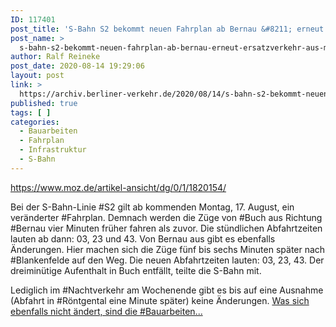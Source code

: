 ```yaml
---
ID: 117401
post_title: 'S-Bahn S2 bekommt neuen Fahrplan ab Bernau &#8211; erneut Ersatzverkehr, aus MOZ'
post_name: >
  s-bahn-s2-bekommt-neuen-fahrplan-ab-bernau-erneut-ersatzverkehr-aus-moz
author: Ralf Reineke
post_date: 2020-08-14 19:29:06
layout: post
link: >
  https://archiv.berliner-verkehr.de/2020/08/14/s-bahn-s2-bekommt-neuen-fahrplan-ab-bernau-erneut-ersatzverkehr-aus-moz/
published: true
tags: [ ]
categories:
  - Bauarbeiten
  - Fahrplan
  - Infrastruktur
  - S-Bahn
---
```

https://www.moz.de/artikel-ansicht/dg/0/1/1820154/

Bei der S-Bahn-Linie #S2 gilt ab kommenden Montag, 17. August, ein veränderter #Fahrplan. Demnach werden die Züge von #Buch aus Richtung #Bernau vier Minuten früher fahren als zuvor. Die stündlichen Abfahrtzeiten lauten ab dann: 03, 23 und 43.
Von Bernau aus gibt es ebenfalls Änderungen. Hier machen sich die Züge fünf bis sechs Minuten später nach #Blankenfelde auf den Weg. Die neuen Abfahrtzeiten lauten: 03, 23, 43. Der dreiminütige Aufenthalt in Buch entfällt, teilte die S-Bahn mit.

Lediglich im #Nachtverkehr am Wochenende gibt es bis auf eine Ausnahme (Abfahrt in #Röntgental eine Minute später) keine Änderungen. <a href="https://www.moz.de/artikel-ansicht/dg/0/1/1820154/">Was sich ebenfalls nicht ändert, sind die #Bauarbeiten...</a>